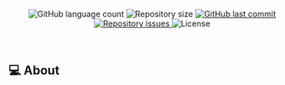 <p align="center">
  <img alt="GitHub language count" src="https://img.shields.io/github/languages/count/GYOVANNE/gyovanne">

  <img alt="Repository size" src="https://img.shields.io/github/repo-size/GYOVANNE/gyovanne">

  <a href="https://github.com/GYOVANNE/gyovanne/commits/master">
  <img alt="GitHub last commit" src="https://img.shields.io/github/last-commit/GYOVANNE/gyovanne">
  </a>
  <a href="https://github.com/GYOVANNE/gyovanne/issues">
  <img alt="Repository issues" src="https://img.shields.io/github/issues/GYOVANNE/gyovanne">
  </a>

  <img alt="License" src="https://img.shields.io/badge/license-MIT-brightgreen">
</p>

<br>

## 💻 About
